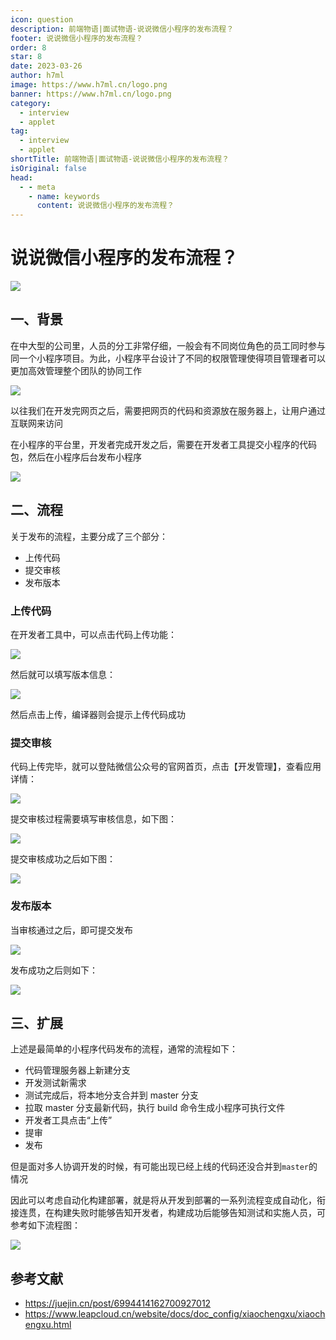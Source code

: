 ```yaml
---
icon: question
description: 前端物语|面试物语-说说微信小程序的发布流程？
footer: 说说微信小程序的发布流程？
order: 8
star: 8
date: 2023-03-26
author: h7ml
image: https://www.h7ml.cn/logo.png
banner: https://www.h7ml.cn/logo.png
category:
  - interview
  - applet
tag:
  - interview
  - applet
shortTitle: 前端物语|面试物语-说说微信小程序的发布流程？
isOriginal: false
head:
  - - meta
    - name: keywords
      content: 说说微信小程序的发布流程？
---
```


# 说说微信小程序的发布流程？

![](http://static.5ibug.net/vitepress/assets/images/interview/d5cccdf0-3652-11ec-8e64-91fdec0f05a1.png)

## 一、背景

在中大型的公司里，人员的分工非常仔细，一般会有不同岗位角色的员工同时参与同一个小程序项目。为此，小程序平台设计了不同的权限管理使得项目管理者可以更加高效管理整个团队的协同工作

![](http://static.5ibug.net/vitepress/assets/images/interview/e76aff50-3652-11ec-8e64-91fdec0f05a1.png)

以往我们在开发完网页之后，需要把网页的代码和资源放在服务器上，让用户通过互联网来访问

在小程序的平台里，开发者完成开发之后，需要在开发者工具提交小程序的代码包，然后在小程序后台发布小程序

![](http://static.5ibug.net/vitepress/assets/images/interview/fe5da190-3652-11ec-8e64-91fdec0f05a1.png)

## 二、流程

关于发布的流程，主要分成了三个部分：

- 上传代码
- 提交审核
- 发布版本

### 上传代码

在开发者工具中，可以点击代码上传功能：

![](http://static.5ibug.net/vitepress/assets/images/interview/08f19bc0-3653-11ec-a752-75723a64e8f5.png)

然后就可以填写版本信息：

![](http://static.5ibug.net/vitepress/assets/images/interview/1d02c8f0-3653-11ec-a752-75723a64e8f5.png)

然后点击上传，编译器则会提示上传代码成功

### 提交审核

代码上传完毕，就可以登陆微信公众号的官网首页，点击【开发管理】，查看应用详情：

![](http://static.5ibug.net/vitepress/assets/images/interview/281038e0-3653-11ec-8e64-91fdec0f05a1.png)

提交审核过程需要填写审核信息，如下图：

![](http://static.5ibug.net/vitepress/assets/images/interview/33d97ec0-3653-11ec-a752-75723a64e8f5.png)

提交审核成功之后如下图：

![](http://static.5ibug.net/vitepress/assets/images/interview/3e4c3550-3653-11ec-a752-75723a64e8f5.png)

### 发布版本

当审核通过之后，即可提交发布

![](http://static.5ibug.net/vitepress/assets/images/interview/495140d0-3653-11ec-8e64-91fdec0f05a1.png)

发布成功之后则如下：

![](http://static.5ibug.net/vitepress/assets/images/interview/5293b4c0-3653-11ec-8e64-91fdec0f05a1.png)

## 三、扩展

上述是最简单的小程序代码发布的流程，通常的流程如下：

- 代码管理服务器上新建分支
- 开发测试新需求
- 测试完成后，将本地分支合并到 master 分支
- 拉取 master 分支最新代码，执行 build 命令生成小程序可执行文件
- 开发者工具点击“上传”
- 提审
- 发布

但是面对多人协调开发的时候，有可能出现已经上线的代码还没合并到`master`的情况

因此可以考虑自动化构建部署，就是将从开发到部署的一系列流程变成自动化，衔接连贯，在构建失败时能够告知开发者，构建成功后能够告知测试和实施人员，可参考如下流程图：

![](http://static.5ibug.net/vitepress/assets/images/interview/602d9bf0-3653-11ec-a752-75723a64e8f5.png)

## 参考文献

- <https://juejin.cn/post/6994414162700927012>
- <https://www.leapcloud.cn/website/docs/doc_config/xiaochengxu/xiaochengxu.html>
